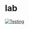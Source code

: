 # lab

[![Testing](https://github.com/vbem/lab/actions/workflows/test.yml/badge.svg)](https://github.com/vbem/lab/actions/workflows/test.yml)
